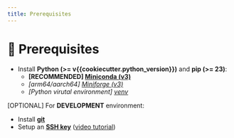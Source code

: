 ```yaml
---
title: Prerequisites
---
```


# 🚧 Prerequisites

- Install **Python (>= v{{cookiecutter.python_version}})** and **pip (>= 23)**:
    - **[RECOMMENDED]  [Miniconda (v3)](https://www.anaconda.com/docs/getting-started/miniconda/install)**
    - *[arm64/aarch64]  [Miniforge (v3)](https://github.com/conda-forge/miniforge)*
    - *[Python virutal environment]  [venv](https://docs.python.org/3/library/venv.html)*

[OPTIONAL] For **DEVELOPMENT** environment:

- Install [**git**](https://git-scm.com/downloads)
- Setup an [**SSH key**](https://docs.github.com/en/github/authenticating-to-github/connecting-to-github-with-ssh) ([video tutorial](https://www.youtube.com/watch?v=snCP3c7wXw0))
